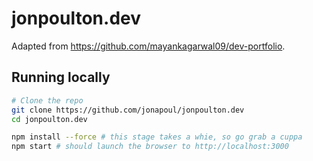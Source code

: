 # jonpoulton.dev

Adapted from https://github.com/mayankagarwal09/dev-portfolio.

## Running locally

```sh
# Clone the repo
git clone https://github.com/jonapoul/jonpoulton.dev
cd jonpoulton.dev

npm install --force # this stage takes a whie, so go grab a cuppa
npm start # should launch the browser to http://localhost:3000
```
